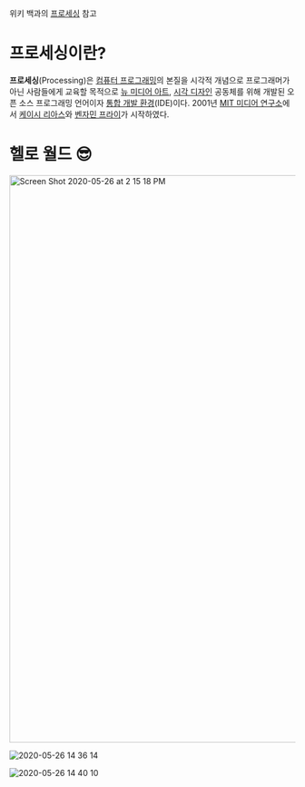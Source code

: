 위키 백과의 <a href="[https://ko.wikipedia.org/wiki/%ED%94%84%EB%A1%9C%EC%84%B8%EC%8B%B1_(%ED%94%84%EB%A1%9C%EA%B7%B8%EB%9E%98%EB%B0%8D_%EC%96%B8%EC%96%B4)](https://ko.wikipedia.org/wiki/프로세싱_(프로그래밍_언어))">프로세싱</a> 참고



# 프로세싱이란?

**프로세싱**(Processing)은 [컴퓨터 프로그래밍](https://ko.wikipedia.org/wiki/컴퓨터_프로그래밍)의 본질을 시각적 개념으로 프로그래머가 아닌 사람들에게 교육할 목적으로 [뉴 미디어 아트](https://ko.wikipedia.org/wiki/뉴_미디어_아트), [시각 디자인](https://ko.wikipedia.org/wiki/시각_디자인) 공동체를 위해 개발된 오픈 소스 프로그래밍 언어이자 [통합 개발 환경](https://ko.wikipedia.org/wiki/통합_개발_환경)(IDE)이다. 2001년 [MIT 미디어 연구소](https://ko.wikipedia.org/wiki/MIT_미디어_연구소)에서 [케이시 리아스](https://ko.wikipedia.org/w/index.php?title=케이시_리아스&action=edit&redlink=1)와 [벤자민 프라이](https://ko.wikipedia.org/w/index.php?title=벤자민_프라이&action=edit&redlink=1)가 시작하였다.



# 헬로 월드 😎



<img width="1000" alt="Screen Shot 2020-05-26 at 2 15 18 PM" src="https://user-images.githubusercontent.com/33794732/82862726-5c717080-9f5b-11ea-91a0-41bc0fa316d6.png">

 

![2020-05-26 14 36 14](https://user-images.githubusercontent.com/33794732/82863914-4d3ff200-9f5e-11ea-9540-79e7ec125360.gif)



![2020-05-26 14 40 10](https://user-images.githubusercontent.com/33794732/82864143-deaf6400-9f5e-11ea-82c0-03fcbb1f2904.gif)

